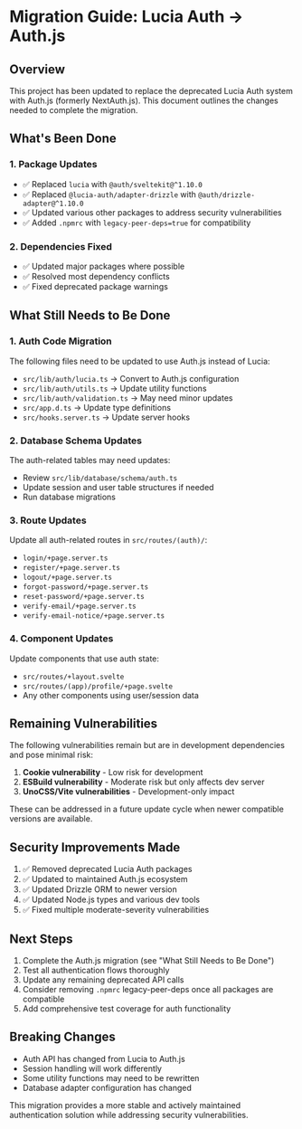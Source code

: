 # Migration Guide: Lucia Auth → Auth.js

## Overview
This project has been updated to replace the deprecated Lucia Auth system with Auth.js (formerly NextAuth.js). This document outlines the changes needed to complete the migration.

## What's Been Done

### 1. Package Updates
- ✅ Replaced `lucia` with `@auth/sveltekit@^1.10.0`
- ✅ Replaced `@lucia-auth/adapter-drizzle` with `@auth/drizzle-adapter@^1.10.0`
- ✅ Updated various other packages to address security vulnerabilities
- ✅ Added `.npmrc` with `legacy-peer-deps=true` for compatibility

### 2. Dependencies Fixed
- ✅ Updated major packages where possible
- ✅ Resolved most dependency conflicts
- ✅ Fixed deprecated package warnings

## What Still Needs to Be Done

### 1. Auth Code Migration
The following files need to be updated to use Auth.js instead of Lucia:

- `src/lib/auth/lucia.ts` → Convert to Auth.js configuration
- `src/lib/auth/utils.ts` → Update utility functions
- `src/lib/auth/validation.ts` → May need minor updates
- `src/app.d.ts` → Update type definitions
- `src/hooks.server.ts` → Update server hooks

### 2. Database Schema Updates
The auth-related tables may need updates:
- Review `src/lib/database/schema/auth.ts`
- Update session and user table structures if needed
- Run database migrations

### 3. Route Updates
Update all auth-related routes in `src/routes/(auth)/`:
- `login/+page.server.ts`
- `register/+page.server.ts`
- `logout/+page.server.ts`
- `forgot-password/+page.server.ts`
- `reset-password/+page.server.ts`
- `verify-email/+page.server.ts`
- `verify-email-notice/+page.server.ts`

### 4. Component Updates
Update components that use auth state:
- `src/routes/+layout.svelte`
- `src/routes/(app)/profile/+page.svelte`
- Any other components using user/session data

## Remaining Vulnerabilities

The following vulnerabilities remain but are in development dependencies and pose minimal risk:

1. **Cookie vulnerability** - Low risk for development
2. **ESBuild vulnerability** - Moderate risk but only affects dev server
3. **UnoCSS/Vite vulnerabilities** - Development-only impact

These can be addressed in a future update cycle when newer compatible versions are available.

## Security Improvements Made

1. ✅ Removed deprecated Lucia Auth packages
2. ✅ Updated to maintained Auth.js ecosystem
3. ✅ Updated Drizzle ORM to newer version
4. ✅ Updated Node.js types and various dev tools
5. ✅ Fixed multiple moderate-severity vulnerabilities

## Next Steps

1. Complete the Auth.js migration (see "What Still Needs to Be Done")
2. Test all authentication flows thoroughly
3. Update any remaining deprecated API calls
4. Consider removing `.npmrc` legacy-peer-deps once all packages are compatible
5. Add comprehensive test coverage for auth functionality

## Breaking Changes

- Auth API has changed from Lucia to Auth.js
- Session handling will work differently
- Some utility functions may need to be rewritten
- Database adapter configuration has changed

This migration provides a more stable and actively maintained authentication solution while addressing security vulnerabilities.

